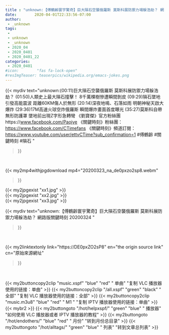 ```yaml
---
title : "unknown:【傅鶴齡寰宇驚奇】巨大隕石空襲俄羅斯 莫斯科展防禦力場躲浩劫？ 網路版關鍵時刻 20200324 "
date:        2020-04-01T22:33:56-07:00
author:
 - _unknown
tags:
 - 
 - unknown
 - _unknown
 - 2020_04
 - 2020_0401
 - 2020_0401_22
categories:
 - 2020_0401
#icon:        "fas fa-lock-open"
#resImgTeaser: teaserpics/wikipedia.org/emacs-jokes.png
---
```







{{< mydiv text="unknown:(00:11)巨大隕石空襲俄羅斯 莫斯科展防禦力場躲浩劫？  (01:50)人類史上最大隕石撞擊！ 8千萬棵樹慘遭瞬間剝皮  (09:29)隕石墜地引發高能震波  距離60KM傷人於無形  (20:14)深夜地鳴、石落如雨  明朝神秘天啟大爆炸  (29:36)17M高速火球空炸俄羅斯  瞬間爆炸畫面首度曝光  (35:27)莫斯科自帶無形防護罩  墜地前出現Z字形急轉彎     《劉寶傑》官方粉絲團https://www.facebook.com/Paojye 《關鍵時刻》粉絲團：https://www.facebook.com/CTimefans 《關鍵時刻》頻道訂閱：https://www.youtube.com/user/ettvCTime?sub_confirmation=1  #傅鶴齡 #關鍵時刻 #隕石 "
>}}
<br>


{{< my2mp4withjpgdownload mp4="20200323_na_de0pxzo2sp8.webm"
>}}

{{< my2jpgexist "xx1.jpg" >}}<br>
{{< my2jpgexist "xx2.jpg" >}}<br>
{{< my2jpgexist "xx3.jpg" >}}<br>



{{< mydiv text="unknown:【傅鶴齡寰宇驚奇】巨大隕石空襲俄羅斯 莫斯科展防禦力場躲浩劫？ 網路版關鍵時刻 20200324 "
>}}
<br>

{{< my2linktextonly link="https://DE0pxZO2sP8"
en="the origin source link" cn="原始來源網址"
>}}


<br>


{{< my2buttoncopy2clip "music.xspf"        "blue"   "red"    " 单曲"  "复制 VLC 播放器使用的链接：单曲" >}} {{< my2buttoncopy2clip "/all.xspf"         "green"  "black"  " 全部"  "复制 VLC 播放器使用的链接：全部" >}} {{< my2buttoncopy2clip "music.m3u8"        "blue"   "red"    " M1 "    "复制 IPTV 播放器使用的链接：单曲" >}} {{< mybr2 >}} {{< my2buttongoto      "/hot/helpxspf/"    "green"  "blue"   " 播放器" "如何使用 VLC 播放器或者 IPTV 播放器的教程" >}} {{< my2buttongoto      "/hot/endothers/"   "blue"   "red"    " 月份"   "转到月份总目录" >}} {{< my2buttongoto      "/hot/alltags/"     "green"  "blue"   " 列表"   "转到文章总列表" >}} 
